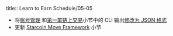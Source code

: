 title:: Learn to Earn Schedule/05-05

- 将[账号管理](https://starcoinorg.github.io/starcoin-cookbook/zh/docs/getting-started/accounts/account-manage) 和[第一笔链上交易](https://starcoinorg.github.io/starcoin-cookbook/zh/docs/getting-started/accounts/first-transaction)小节中的 CLI 输出[修改为 JSON 格式](https://github.com/starcoinorg/starcoin-cookbook/pull/53/files)
- 更新 [Starcoin Move Framework](https://github.com/starcoinorg/starcoin-cookbook/pull/58/files) 小节